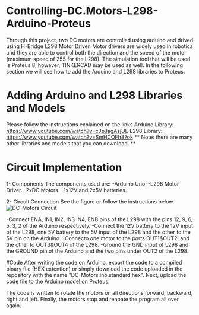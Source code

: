 # Controlling-DC.Motors-L298-Arduino-Proteus
Through this project, two DC motors are controlled using arduino and drived using H-Bridge L298 Motor Driver. Motor drivers are widely used in robotica and they are able to control both the direction and the speed of the motor (maximum speed of 255 for the L298). The simulation tool that will be used is Proteus 8, however, TINKERCAD may be used as well. In the following section we will see how to add the Arduino and L298 libraries to Proteus.

# Adding Arduino and L298 Libraries and Models 
Please follow the instructions explained on the links
Arduino Library: https://www.youtube.com/watch?v=cJpJagAsjUE
L298 Library: https://www.youtube.com/watch?v=SmHCOFh87ok
** Note: there are many other libraries and models that you can download. **

# Circuit Implementation
1- Components
The components used are: 
-Arduino Uno.
-L298 Motor Driver.
-2xDC Motors.
-1x12V and 2x5V batteries.

2- Circuit Connection
See the figure or follow the instructions below.
![DC-Motors Circuit](https://user-images.githubusercontent.com/85955049/122925331-6688bd00-d36f-11eb-98a6-77cc3da85c1e.png)

-Connect ENA, IN1, IN2, IN3 IN4, ENB pins of the L298 with the pins 12, 9, 6, 5, 3, 2 of the Arduino respectively. 
-Connect the 12V battery to the 12V input of the L298, one 5V battery to the 5V input of the L298 and the other to the 5V pin on the Arduino. 
-Connecto one motor to the ports OUT1&OUT2, and the other to OUT3&OUT4 of the L298.
-Ground the GND input of L298 and the GROUND pin of the Arduino and the two pins under OUT2 of the L298.

#Code 
After writing the code on Arduino, export the code to a compiled binary file (HEX extention) or simply download the code uploaded in the repository with the name "DC-Motors.ino.standard.hex". Next, upload the code file to the Arduino model on Proteus.

The code is written to rotate the motors on all directions forward, backward, right and left. Finally, the motors stop and reapate the program all over again.
